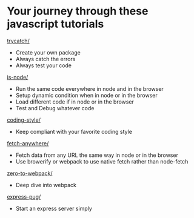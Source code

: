 # Your journey through these javascript tutorials

[trycatch/](trycatch/README.md)
- Create your own package
- Always catch the errors
- Always test your code

[is-node/](is-node/README.md)
- Run the same code everywhere in node and in the browser
- Setup dynamic condition when in node or in the browser
- Load different code if in node or in the browser
- Test and Debug whatever code

[coding-style/](coding-style/README.md)
- Keep compliant with your favorite coding style

[fetch-anywhere/](fetch-anywhere/README.md)
- Fetch data from any URL the same way in node or in the browser
- Use browerify or webpack to use native fetch rather than node-fetch

[zero-to-webpack/](zero-to-webpack/README.md)
- Deep dive into webpack

[express-pug/](express-pug/README.md)
- Start an express server simply
